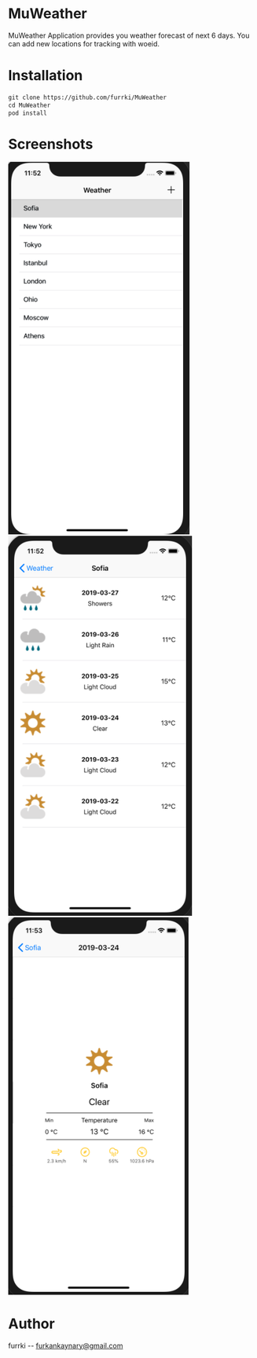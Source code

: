 # MuWeather
MuWeather Application provides you weather forecast of next 6 days. You can add new locations for tracking with woeid. 

# Installation

```
git clone https://github.com/furrki/MuWeather
cd MuWeather
pod install
```

# Screenshots
![Alt text](Screenshots/ss1.png?raw=true "List Cities")
![Alt text](Screenshots/ss2.png?raw=true "List Forecast")
![Alt text](Screenshots/ss3.png?raw=true "Weather Details")

# Author
furrki -- furkankaynary@gmail.com

